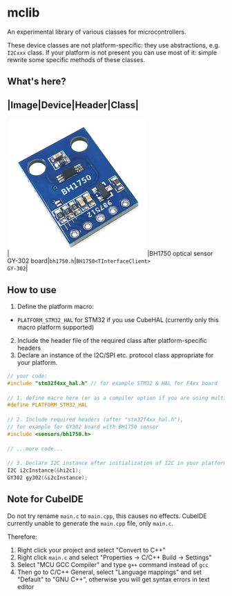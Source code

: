 # mclib

An experimental library of various classes for microcontrollers.

These device classes are not platform-specific: they use abstractions, e.g. `I2Cxxx` class.
If your platform is not present you can use most of it: simple rewrite some specific methods of these classes.

## What's here?

|Image|Device|Header|Class|
-------------------------------------
|![BH1750 optical sensor](https://github.com/edarichev/mclib/blob/master/images/bh1750.png "BH1750 optical sensor")|BH1750 optical sensor<br>GY-302 board|`bh1750.h`|`BH1750<TInterfaceClient>`<br>`GY-302`|


## How to use

1. Define the platform macro:
* `PLATFORM_STM32_HAL` for STM32 if you use CubeHAL (currently only this macro platform supported)
2. Include the header file of the required class after platform-specific headers
3. Declare an instance of the I2C/SPI etc. protocol class appropriate for your platform.
```C++
// your code:
#include "stm32f4xx_hal.h" // for example STM32 & HAL for F4xx board

// 1. define macro here (or as a compiler option if you are using multiple source files):
#define PLATFORM_STM32_HAL

// 2. Include required headers (after "stm32f4xx_hal.h"), 
// for example for GY302 board with BH1750 sensor
#include <sensors/bh1750.h>

// ...more code...

// 3. Declare I2C instance after initialization of I2C in your platform
I2C i2cInstance(&hi2c1);
GY302 gy302(&i2cInstance);

```

## Note for CubeIDE

Do not try rename `main.c` to `main.cpp`, this causes no effects.
CubeIDE currently unable to generate the `main.cpp` file, only `main.c`.

Therefore:

1. Right click your project and select "Convert to C++"
2. Right click `main.c` and select "Properties -> C/C++ Build -> Settings"
3. Select "MCU GCC Compiler" and type `g++` command instead of `gcc`
4. Then go to C/C++ General, select "Language mappings" and set "Default" to "GNU C++", otherwise you will get syntax errors in text editor

